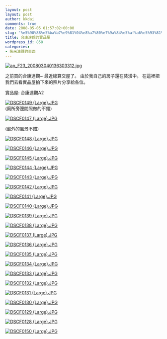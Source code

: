 ```yaml
---
layout: post
layout: post
author: kkdai
comments: true
date: 2008-05-05 01:57:02+00:00
slug: '%e5%90%88%e5%ba%b7%e9%81%94%e8%a7%80%e7%9a%84%e5%af%a6%e5%93%81%e5%b1%8b'
title: 合康達觀的實品屋
wordpress_id: 858
categories:
- 柴米油鹽的東西
---
```


[![ap_F23_200803040136303312.jpg](http://farm3.static.flickr.com/2194/2431032823_4af419e7ee.jpg)](http://www.flickr.com/photos/27643002@N00/2431032823/)

之前買的合康達觀~ 最近總算交屋了。 由於我自己的房子還在裝潢中。 在這裡把我們去看實品屋拍下來的照片分享給各位。

實品屋: 合康達觀A2

[![DSCF0149 (Large).JPG](http://farm4.static.flickr.com/3016/2464204599_669eeb352d.jpg)](http://www.flickr.com/photos/27643002@N00/2464204599/)  
(廁所旁邊間照做的不錯)

[![DSCF0147 (Large).JPG](http://farm3.static.flickr.com/2127/2464203869_1bb10b7606.jpg)](http://www.flickr.com/photos/27643002@N00/2464203869/)

(窗外的風景不錯)


<!-- more -->
 

[![DSCF0148 (Large).JPG](http://farm3.static.flickr.com/2414/2464204317_976b7d1dbf.jpg)](http://www.flickr.com/photos/27643002@N00/2464204317/)

[](http://www.flickr.com/photos/27643002@N00/2464203869/)

[![DSCF0146 (Large).JPG](http://farm3.static.flickr.com/2152/2464203579_aa7decd6bd.jpg)](http://www.flickr.com/photos/27643002@N00/2464203579/)

[![DSCF0145 (Large).JPG](http://farm3.static.flickr.com/2278/2465035212_52aee550e0.jpg)](http://www.flickr.com/photos/27643002@N00/2465035212/)

[![DSCF0144 (Large).JPG](http://farm3.static.flickr.com/2009/2464202873_6652ff9c9e.jpg)](http://www.flickr.com/photos/27643002@N00/2464202873/)

[![DSCF0143 (Large).JPG](http://farm3.static.flickr.com/2065/2465034336_117cfc5152.jpg)](http://www.flickr.com/photos/27643002@N00/2465034336/)

[![DSCF0142 (Large).JPG](http://farm4.static.flickr.com/3073/2464201935_3d3035c184.jpg)](http://www.flickr.com/photos/27643002@N00/2464201935/)

[![DSCF0141 (Large).JPG](http://farm4.static.flickr.com/3056/2465033488_6a5efa4613.jpg)](http://www.flickr.com/photos/27643002@N00/2465033488/)

[![DSCF0140 (Large).JPG](http://farm4.static.flickr.com/3262/2465033206_18632a19d6.jpg)](http://www.flickr.com/photos/27643002@N00/2465033206/)

[![DSCF0139 (Large).JPG](http://farm4.static.flickr.com/3191/2464201013_750cbb6a0e.jpg)](http://www.flickr.com/photos/27643002@N00/2464201013/)

[![DSCF0138 (Large).JPG](http://farm3.static.flickr.com/2134/2464200697_72cb6061a1.jpg)](http://www.flickr.com/photos/27643002@N00/2464200697/)

[![DSCF0137 (Large).JPG](http://farm4.static.flickr.com/3246/2464200405_2be1cf625a.jpg)](http://www.flickr.com/photos/27643002@N00/2464200405/)

[![DSCF0136 (Large).JPG](http://farm3.static.flickr.com/2144/2464200113_48589540c9.jpg)](http://www.flickr.com/photos/27643002@N00/2464200113/)

[![DSCF0135 (Large).JPG](http://farm3.static.flickr.com/2238/2465031736_565508b19e.jpg)](http://www.flickr.com/photos/27643002@N00/2465031736/)

[![DSCF0134 (Large).JPG](http://farm3.static.flickr.com/2034/2465031456_a2156f9882.jpg)](http://www.flickr.com/photos/27643002@N00/2465031456/)

[![DSCF0133 (Large).JPG](http://farm4.static.flickr.com/3085/2465031120_07d9569b81.jpg)](http://www.flickr.com/photos/27643002@N00/2465031120/)

[![DSCF0132 (Large).JPG](http://farm4.static.flickr.com/3272/2465030668_f349c78be6.jpg)](http://www.flickr.com/photos/27643002@N00/2465030668/)

[![DSCF0131 (Large).JPG](http://farm4.static.flickr.com/3036/2464198559_aa7a377590.jpg)](http://www.flickr.com/photos/27643002@N00/2464198559/)

[![DSCF0130 (Large).JPG](http://farm3.static.flickr.com/2325/2464198183_6fe0abb16d.jpg)](http://www.flickr.com/photos/27643002@N00/2464198183/)

[![DSCF0129 (Large).JPG](http://farm3.static.flickr.com/2011/2464197747_3bfeb165e2.jpg)](http://www.flickr.com/photos/27643002@N00/2464197747/)

[![DSCF0128 (Large).JPG](http://farm4.static.flickr.com/3257/2465029408_33b7b845ac.jpg)](http://www.flickr.com/photos/27643002@N00/2465029408/)

[![DSCF0150 (Large).JPG](http://farm4.static.flickr.com/3091/2465029068_4b02fec317.jpg)](http://www.flickr.com/photos/27643002@N00/2465029068/)
